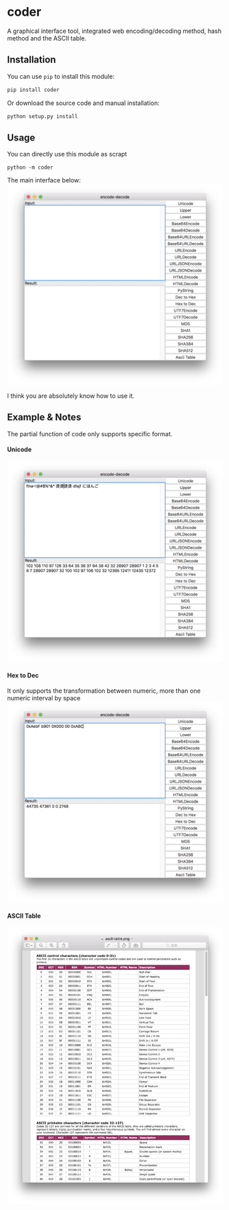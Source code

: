 # coder
A graphical interface tool, integrated web encoding/decoding method, hash method and the ASCII table.  


## Installation  
You can use `pip` to install this module:  

```python
pip install coder
```

Or download the source code and manual installation:

```python
python setup.py install
```

## Usage  
You can directly use this module as scrapt  

```shell
python -m coder

```
The main interface below:   
![main interface](https://github.com/emptyxl/coder/raw/master/example_images/main_interface.png)  

I think you are absolutely know how to use it.

## Example  &  Notes  
The partial function of code only supports specific format.  
#### Unicode
![hex2dec](https://github.com/emptyxl/coder/raw/master/example_images/unicode.png)

#### Hex to Dec
It only supports the transformation between numeric, more than one numeric interval by space ` `  
![hex2dec](https://github.com/emptyxl/coder/raw/master/example_images/hex2dec.png)

#### ASCII Table  
![hex2dec](https://github.com/emptyxl/coder/raw/master/example_images/asciitable.png)
